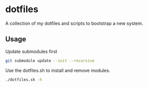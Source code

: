 # dotfiles
A collection of my dotfiles and scripts to bootstrap a new system.

## Usage

Update submodules first

```bash
git submodule update --init --recursive
```

Use the dotfiles.sh to install and remove modules.

```bash
./dotfiles.sh -h
```
